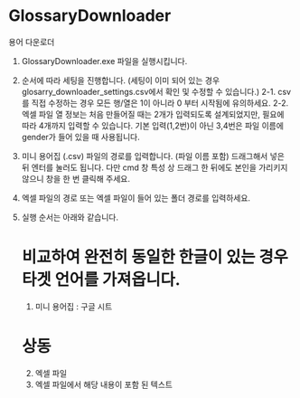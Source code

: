 # GlossaryDownloader
용어 다운로더

1. GlossaryDownloader.exe 파일을 실행시킵니다.

2. 순서에 따라 세팅을 진행합니다.
(세팅이 이미 되어 있는 경우 glosarry_downloader_settings.csv에서 확인 및 수정할 수 있습니다.)
    2-1. csv를 직접 수정하는 경우 모든 행/열은 1이 아니라 0 부터 시작됨에 유의하세요.
    2-2. 엑셀 파일 열 정보는 처음 만들어질 때는 2개가 입력되도록 설계되었지만,
        필요에 따라 4개까지 입력할 수 있습니다.
        기본 입력(1,2번)이 아닌 3,4번은 파일 이름에 gender가 들어 있을 때 사용됩니다.

3. 미니 용어집 (.csv) 파일의 경로를 입력합니다. (파일 이름 포함)
    드래그해서 넣은 뒤 엔터를 눌러도 됩니다.
    다만 cmd 창 특성 상 드래그 한 뒤에도 본인을 가리키지 않으니 창을 한 번 클릭해 주세요.

4. 엑셀 파일의 경로 또는 엑셀 파일이 들어 있는 폴더 경로를 입력하세요.

5. 실행 순서는 아래와 같습니다.
    # 비교하여 완전히 동일한 한글이 있는 경우 타겟 언어를 가져옵니다.  
    1) 미니 용어집 : 구글 시트  
    # 상동  
    2) 엑셀 파일         
    3) 엑셀 파일에서 해당 내용이 포함 된 텍스트
